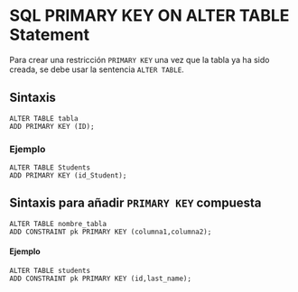 # SQL PRIMARY KEY ON ALTER TABLE Statement

Para crear una restricción `PRIMARY KEY` una vez que la tabla ya ha sido creada, se debe usar la sentencia `ALTER TABLE`.

## Sintaxis

```
ALTER TABLE tabla
ADD PRIMARY KEY (ID);
```

### Ejemplo

```
ALTER TABLE Students
ADD PRIMARY KEY (id_Student);
```

## Sintaxis para añadir `PRIMARY KEY` compuesta

```
ALTER TABLE nombre_tabla
ADD CONSTRAINT pk PRIMARY KEY (columna1,columna2);
```

#### Ejemplo

```
ALTER TABLE students
ADD CONSTRAINT pk PRIMARY KEY (id,last_name);
```
